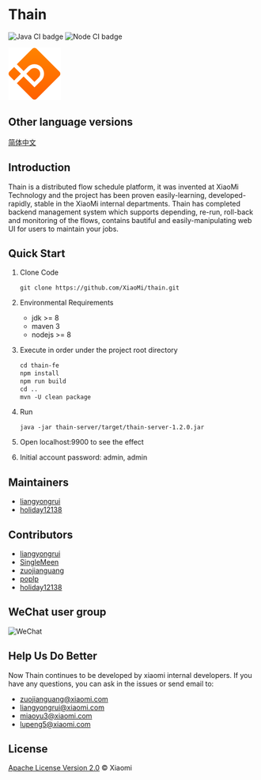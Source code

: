 <!--
 Copyright (c) 2019, Xiaomi, Inc.  All rights reserved.
 This source code is licensed under the Apache License Version 2.0, which
 can be found in the LICENSE file in the root directory of this source tree.
-->
# Thain

![Java CI badge](https://github.com/XiaoMi/thain/workflows/Java%20CI/badge.svg)
![Node CI badge](https://github.com/XiaoMi/thain/workflows/Node%20CI/badge.svg)

![Thain Logo](https://raw.githubusercontent.com/XiaoMi/thain/master/images/logo.png)

## Other language versions

[简体中文](./readme_zh.md)

## Introduction

Thain is a distributed flow schedule platform, it was invented at XiaoMi Technology and the project has been proven easily-learning, developed-rapidly, stable in the XiaoMi internal departments.
Thain has completed backend management system which supports depending, re-run, roll-back and monitoring of the flows, contains bautiful and easily-manipulating web UI for users to maintain your jobs.

## Quick Start

1. Clone Code

   ```shell
   git clone https://github.com/XiaoMi/thain.git
   ```

1. Environmental Requirements
    - jdk >= 8
    - maven 3
    - nodejs >= 8

1. Execute in order under the project root directory

   ```shell
   cd thain-fe
   npm install
   npm run build
   cd ..
   mvn -U clean package
   ```

1. Run

   ```shell
   java -jar thain-server/target/thain-server-1.2.0.jar
   ```

1. Open localhost:9900 to see the effect

1. Initial account password: admin, admin

## Maintainers

- [liangyongrui](https://github.com/liangyongrui)
- [holiday12138](https://github.com/holiday12138)

## Contributors

- [liangyongrui](https://github.com/liangyongrui)
- [SingleMeen](https://github.com/SingleMeen)
- [zuojianguang](https://github.com/zuojianguang)
- [poplp](https://github.com/poplp)
- [holiday12138](https://github.com/holiday12138)

## WeChat user group

![WeChat](http://cdn.cnbj1.fds.api.mi-img.com/thain/WechatIMG.png)

## Help Us Do Better

Now Thain continues to be developed by xiaomi internal developers. If you have any questions, you can ask in the issues or send email to:
    
- zuojianguang@xiaomi.com
- liangyongrui@xiaomi.com
- miaoyu3@xiaomi.com
- lupeng5@xiaomi.com

## License

[Apache License Version 2.0](LICENSE) © Xiaomi
